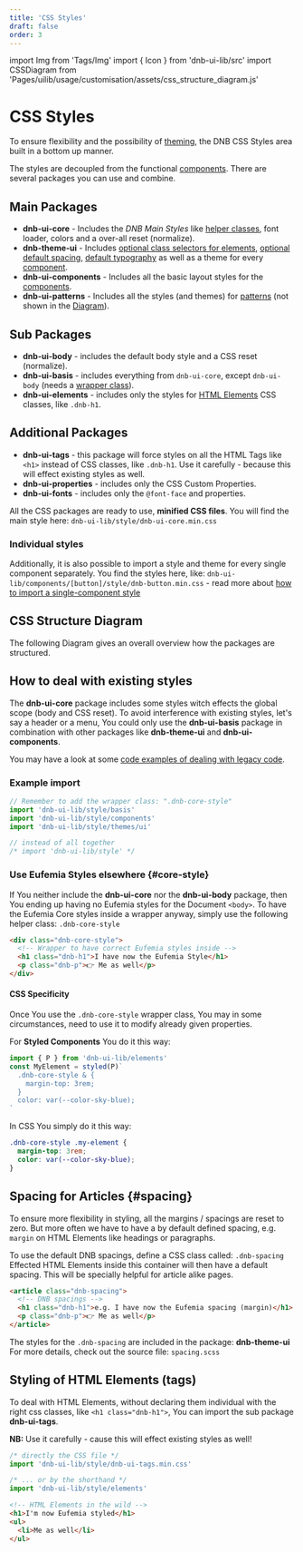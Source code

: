 ```yaml
---
title: 'CSS Styles'
draft: false
order: 3
---
```


import Img from 'Tags/Img'
import { Icon } from 'dnb-ui-lib/src'
import CSSDiagram from 'Pages/uilib/usage/customisation/assets/css_structure_diagram.js'

# CSS Styles

To ensure flexibility and the possibility of [theming](/uilib/usage/customisation/theming), the DNB CSS Styles area built in a bottom up manner.

The styles are decoupled from the functional [components](/uilib/components).
There are several packages you can use and combine.

## Main Packages

- **dnb-ui-core** - Includes the _DNB Main Styles_ like [helper classes](/uilib/helper-classes), font loader, colors and a over-all reset (normalize).
- **dnb-theme-ui** - Includes [optional class selectors for elements](/uilib/elements), [optional default spacing](#spacing), [default typography](/uilib/typography) as well as a theme for every [component](/uilib/components).
- **dnb-ui-components** - Includes all the basic layout styles for the [components](/uilib/components).
- **dnb-ui-patterns** - Includes all the styles (and themes) for [patterns](/uilib/patterns) (not shown in the [Diagram](#css-structure-diagram)).

## Sub Packages

- **dnb-ui-body** - includes the default body style and a CSS reset (normalize).
- **dnb-ui-basis** - includes everything from `dnb-ui-core`, except `dnb-ui-body` (needs a [wrapper class](/uilib/usage/customisation/styling#core-style)).
- **dnb-ui-elements** - includes only the styles for [HTML Elements](/uilib/elements) CSS classes, like `.dnb-h1`.

## Additional Packages

- **dnb-ui-tags** - this package will force styles on all the HTML Tags like `<h1>` instead of CSS classes, like `.dnb-h1`. Use it carefully - because this will effect existing styles as well.
- **dnb-ui-properties** - includes only the CSS Custom Properties.
- **dnb-ui-fonts** - includes only the `@font-face` and properties.

All the CSS packages are ready to use, **minified CSS files**. You will find the main style here: `dnb-ui-lib/style/dnb-ui-core.min.css`

### Individual styles

Additionally, it is also possible to import a style and theme for every single component separately. You find the styles here, like: `dnb-ui-lib/components/[button]/style/dnb-button.min.css` - read more about [how to import a single-component style](/uilib/usage/customisation/consume-styles#single-component-only)

## CSS Structure Diagram

The following Diagram gives an overall overview how the packages are structured.

<div class="margin-bottom">
  <CSSDiagram />
</div>

## How to deal with existing styles

The **dnb-ui-core** package includes some styles witch effects the global scope (body and CSS reset). To avoid interference with existing styles, let's say a header or a menu, You could only use the **dnb-ui-basis** package in combination with other packages like **dnb-theme-ui** and **dnb-ui-components**.

You may have a look at some [code examples of dealing with legacy code](/uilib/usage/customisation/styling/legacy-styling).

### Example import

```js
// Remember to add the wrapper class: ".dnb-core-style"
import 'dnb-ui-lib/style/basis'
import 'dnb-ui-lib/style/components'
import 'dnb-ui-lib/style/themes/ui'

// instead of all together
/* import 'dnb-ui-lib/style' */
```

### Use Eufemia Styles elsewhere {#core-style}

If You neither include the **dnb-ui-core** nor the **dnb-ui-body** package, then You ending up having no Eufemia styles for the Document `<body>`. To have the Eufemia Core styles inside a wrapper anyway, simply use the following helper class: `.dnb-core-style`

```html
<div class="dnb-core-style">
  <!-- Wrapper to have correct Eufemia styles inside -->
  <h1 class="dnb-h1">I have now the Eufemia Style</h1>
  <p class="dnb-p">👉 Me as well</p>
</div>
```

#### CSS Specificity

Once You use the `.dnb-core-style` wrapper class, You may in some circumstances, need to use it to modify already given properties.

For **Styled Components** You do it this way:

```jsx
import { P } from 'dnb-ui-lib/elements'
const MyElement = styled(P)`
  .dnb-core-style & {
    margin-top: 3rem;
  }
  color: var(--color-sky-blue);
`
```

In CSS You simply do it this way:

```css
.dnb-core-style .my-element {
  margin-top: 3rem;
  color: var(--color-sky-blue);
}
```

## Spacing for Articles {#spacing}

To ensure more flexibility in styling, all the margins / spacings are reset to zero. But more often we have to have a by default defined spacing, e.g. `margin` on HTML Elements like headings or paragraphs.

To use the default DNB spacings, define a CSS class called: `.dnb-spacing`
Effected HTML Elements inside this container will then have a default spacing. This will be specially helpful for article alike pages.

```html
<article class="dnb-spacing">
  <!-- DNB spacings -->
  <h1 class="dnb-h1">e.g. I have now the Eufemia spacing (margin)</h1>
  <p class="dnb-p">👉 Me as well</p>
</article>
```

The styles for the `.dnb-spacing` are included in the package: **dnb-theme-ui**
For more details, check out the source file: `spacing.scss`

## Styling of HTML Elements (tags)

To deal with HTML Elements, without declaring them individual with the right css classes, like `<h1 class="dnb-h1">`, You can import the sub package **dnb-ui-tags**.

**NB:** Use it carefully - cause this will effect existing styles as well!

```js
/* directly the CSS file */
import 'dnb-ui-lib/style/dnb-ui-tags.min.css'

/* ... or by the shorthand */
import 'dnb-ui-lib/style/elements'
```

```html
<!-- HTML Elements in the wild -->
<h1>I'm now Eufemia styled</h1>
<ul>
  <li>Me as well</li>
</ul>
```
